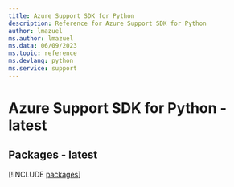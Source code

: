 ```yaml
---
title: Azure Support SDK for Python
description: Reference for Azure Support SDK for Python
author: lmazuel
ms.author: lmazuel
ms.data: 06/09/2023
ms.topic: reference
ms.devlang: python
ms.service: support
---
```

# Azure Support SDK for Python - latest
## Packages - latest
[!INCLUDE [packages](support-index.md)]